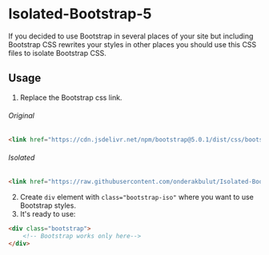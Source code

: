 # Isolated-Bootstrap-5
If you decided to use Bootstrap in several places of your site but including Bootstrap CSS rewrites your styles in other places you should use this CSS files to isolate Bootstrap CSS.
<h2>Usage</h2>
<ol>
  <li>Replace the Bootstrap css link.</li>
</ol>
<h6>Original</h6>

```html
<link href="https://cdn.jsdelivr.net/npm/bootstrap@5.0.1/dist/css/bootstrap.min.css" rel="stylesheet" integrity="sha384-+0n0xVW2eSR5OomGNYDnhzAbDsOXxcvSN1TPprVMTNDbiYZCxYbOOl7+AMvyTG2x" crossorigin="anonymous">
```
<h6>Isolated</h6>

```html
<link href="https://raw.githubusercontent.com/onderakbulut/Isolated-Bootstrap-5/main/bootstrap-5.0.1-iso.css">
```

<ol start="2">
  <li>Create <code>div</code> element with <code>class="bootstrap-iso"</code> where you want to use Bootstrap styles.</li>
  <li>It's ready to use:</li>
</ol>

```html
<div class="bootstrap">
    <!-- Bootstrap works only here-->
</div>
```
